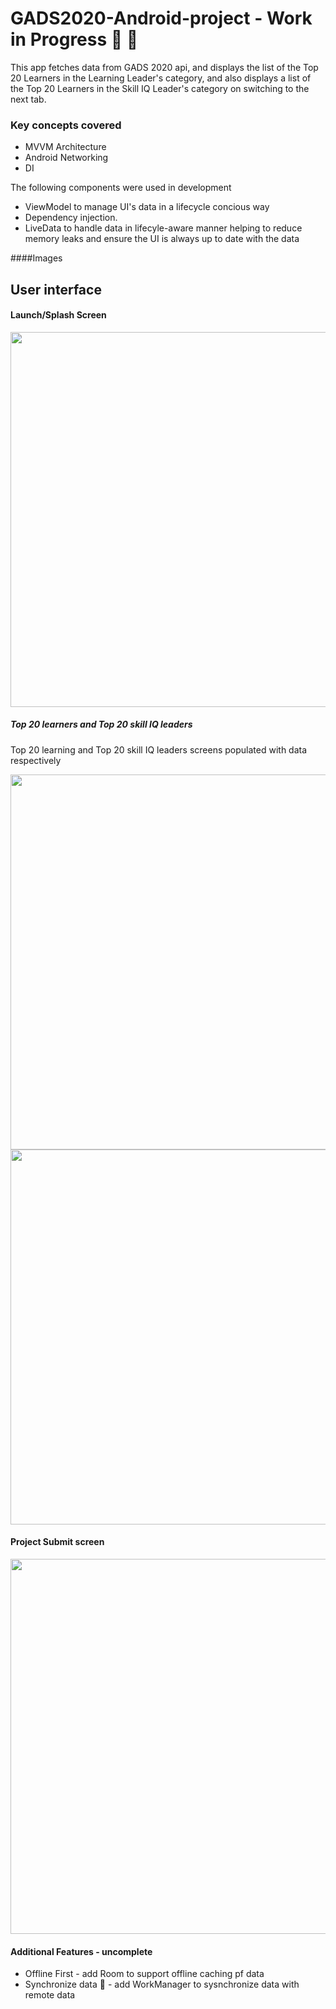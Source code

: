 # GADS2020-Android-project - Work in Progress :wrench: :hammer:
This app fetches data from GADS 2020 api, and displays the list of the Top 20 Learners in the Learning Leader's category, and also displays a list of the Top 20 Learners in the Skill IQ Leader's category on switching to the next tab.

### Key concepts covered
* MVVM Architecture
* Android Networking 
* DI


The following components were used in development
* ViewModel to manage UI's data in a lifecycle concious way
* Dependency injection.
* LiveData to handle data in lifecyle-aware manner helping to reduce memory leaks and ensure the UI is always up to date with the data


####Images

## User interface
#### Launch/Splash Screen

<image src="snapshots/splash.png" height="600px" />

##### Top 20 learners and Top 20 skill IQ leaders 
Top 20 learning and Top 20 skill IQ leaders screens populated with data respectively


<image src="snapshots/learners1.png" height="600px" />    <image src="snapshots/iq1.png" height="600px" />

#### Project Submit screen


<image src="snapshots/submit1.png" height="600px" />

#### Additional Features - uncomplete
* Offline First - add Room to support offline caching pf data
* Synchronize data :repeat: - add WorkManager to sysnchronize data with remote data
